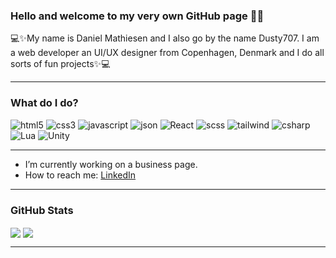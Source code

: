 
### Hello and welcome to my very own GitHub page 👋😄

💻✨My name is Daniel Mathiesen and I also go by the name Dusty707. I am a web developer an UI/UX designer from Copenhagen, Denmark and I do all sorts of fun projects✨💻

---

### What do I do?

<p>
<img alt="html5" src="https://img.shields.io/badge/HTML5-E34F26?style=for-the-badge&logo=html5&logoColor=white"/>
<img alt="css3" src="https://img.shields.io/badge/CSS3-1572B6?style=for-the-badge&logo=css3&logoColor=white"/>
<img alt="javascript" src="https://img.shields.io/badge/JavaScript-323330?style=for-the-badge&logo=javascript&logoColor=F7DF1E"/>
<img alt="json" src="https://img.shields.io/badge/json-5E5C5C?style=for-the-badge&logo=json&logoColor=white"/>
<img alt="React" src="https://img.shields.io/badge/React-20232A?style=for-the-badge&logo=react&logoColor=61DAFB"/>
<img alt="scss" src="https://img.shields.io/badge/Sass-CC6699?style=for-the-badge&logo=sass&logoColor=white"/>
 <img alt="tailwind" src="https://img.shields.io/badge/Tailwind_CSS-38B2AC?style=for-the-badge&logo=tailwind-css&logoColor=white"/>
<img alt="csharp" src="https://img.shields.io/badge/Csharp-239120?style=for-the-badge&logo=c-sharp&logoColor=white"/>
<img alt="Lua" src="https://img.shields.io/badge/Lua-2C2D72?style=for-the-badge&logo=lua&logoColor=white"/>
<img alt="Unity" src="https://img.shields.io/badge/Unity-100000?style=for-the-badge&logo=unity&logoColor=white"/>
</p>
 
---

- I’m currently working on a business page.
- How to reach me: <a href="https://www.linkedin.com/in/daniel-mathiesen-aab9711b6/"/>LinkedIn</a>

---

### GitHub Stats

<img align="center" src="https://github-readme-stats.vercel.app/api?username=Daniel-Mathiesen&count_private=true&show_icons=true&theme=tokyonight&include_all_commits&custom_title=Dusty707's+GitHub+Stats"/>

<img align="center" src="https://github-readme-stats.vercel.app/api/top-langs/?username=Daniel-Mathiesen&count_private&langs_count=8&theme=tokyonight&layout=compact"/>



---


<!--
**Daniel-Mathiesen/Daniel-Mathiesen** is a ✨ _special_ ✨ repository because its `README.md` (this file) appears on your GitHub profile.

Here are some ideas to get you started:

- 🔭 I’m currently working on ...
- 🌱 I’m currently learning ...
- 👯 I’m looking to collaborate on ...
- 🤔 I’m looking for help with ...
- 💬 Ask me about ...
- 📫 How to reach me: ...
- 😄 Pronouns: ...
- ⚡ Fun fact: ...
-->
